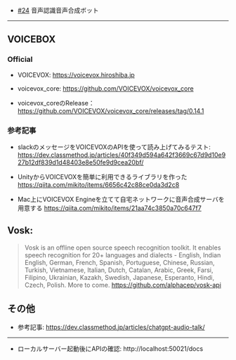 - [#24](https://github.com/n-ao/public-todo-management-repo/issues/24) 音声認識音声合成ボット

---

## VOICEBOX
### Official
- VOICEVOX:
https://voicevox.hiroshiba.jp

- voicevox_core:
https://github.com/VOICEVOX/voicevox_core

- voicevox_coreのRelease：
https://github.com/VOICEVOX/voicevox_core/releases/tag/0.14.1

### 参考記事
- slackのメッセージをVOICEVOXのAPIを使って読み上げてみるテスト:
https://dev.classmethod.jp/articles/40f349d594a642f3669c67d9d10e927b12df839d1d48403e8e50fe9d9cea20bf/

- UnityからVOICEVOXを簡単に利用できるライブラリを作った
https://qiita.com/mikito/items/6656c42c88ce0da3d2c8

- Mac上にVOICEVOX Engineを立てて自宅ネットワークに音声合成サーバを用意する
https://qiita.com/mikito/items/21aa74c3850a70c647f7


## Vosk:
> Vosk is an offline open source speech recognition toolkit. It enables speech recognition for 20+ languages and dialects - English, Indian English, German, French, Spanish, Portuguese, Chinese, Russian, Turkish, Vietnamese, Italian, Dutch, Catalan, Arabic, Greek, Farsi, Filipino, Ukrainian, Kazakh, Swedish, Japanese, Esperanto, Hindi, Czech, Polish. More to come.
https://github.com/alphacep/vosk-api


## その他
- 参考記事: https://dev.classmethod.jp/articles/chatgpt-audio-talk/


---

- ローカルサーバー起動後にAPIの確認:
http://localhost:50021/docs
